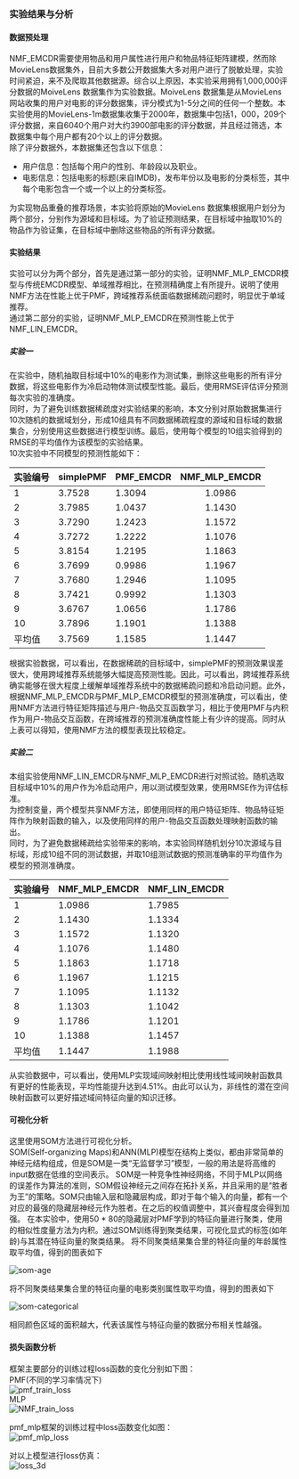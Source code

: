 ### 实验结果与分析
#### 数据预处理
NMF_EMCDR需要使用物品和用户属性进行用户和物品特征矩阵建模，然而除MovieLens数据集外，目前大多数公开数据集大多对用户进行了脱敏处理，实验时间紧迫，来不及爬取其他数据源。综合以上原因，本实验采用拥有1,000,000评分数据的MoiveLens 数据集作为实验数据。MoiveLens 数据集是从MovieLens 网站收集的用户对电影的评分数据集，评分模式为1-5分之间的任何一个整数。本实验使用的MovieLens-1m数据集收集于2000年，数据集中包括1，000，209个评分数据，来自6040个用户对大约3900部电影的评分数据，并且经过筛选，本数据集中每个用户都有20个以上的评分数据。  
除了评分数据外，本数据集还包含以下信息：
* 用户信息：包括每个用户的性别、年龄段以及职业。
* 电影信息：包括电影的标题(来自IMDB)，发布年份以及电影的分类标签，其中每个电影包含一个或一个以上的分类标签。  

为实现物品重叠的推荐场景，本实验将原始的MovieLens 数据集根据用户划分为两个部分，分别作为源域和目标域。为了验证预测结果，在目标域中抽取10%的物品作为验证集，在目标域中删除这些物品的所有评分数据。

#### 实验结果
实验可以分为两个部分，首先是通过第一部分的实验，证明NMF_MLP_EMCDR模型与传统EMCDR模型、单域推荐相比，在预测精确度上有所提升。说明了使用NMF方法在性能上优于PMF，跨域推荐系统面临数据稀疏问题时，明显优于单域推荐。  
通过第二部分的实验，证明NMF_MLP_EMCDR在预测性能上优于NMF_LIN_EMCDR。
##### 实验一  
在实验中，随机抽取目标域中10%的电影作为测试集，删除这些电影的所有评分数据，将这些电影作为冷启动物体测试模型性能。最后，使用RMSE评估评分预测每次实验的准确度。  
同时，为了避免训练数据稀疏度对实验结果的影响，本文分别对原始数据集进行10次随机的数据域划分，形成10组具有不同数据稀疏程度的源域和目标域的数据集合，分别使用这些数据进行模型训练。最后，使用每个模型的10组实验得到的RMSE的平均值作为该模型的实验结果。  
10次实验中不同模型的预测性能如下：  

| 实验编号 | simplePMF | PMF_EMCDR | NMF_MLP_EMCDR |
| --- | --- | --- | :-: |
| 1 | 3.7528 | 1.3094 | 1.0986 |
| 2 |	3.7985 | 1.0437 | 1.1430 |
| 3 |	3.7290 | 1.2423 | 1.1572 |
| 4 |	3.7272 | 1.2222 | 1.1076 |
| 5 |	3.8154 | 1.2195 | 1.1863 |
| 6 |	3.7699 | 0.9986 | 1.1967 |
| 7 |	3.7680 | 1.2946 | 1.1095 |
| 8 |	3.7421 | 0.9992 | 1.1303 |
| 9 |	3.6767 | 1.0656 | 1.1786 |
| 10 |	3.7896 | 1.1901 | 1.1388 |
| 平均值 |	3.7569 | 1.1585 | 1.1447 |

根据实验数据，可以看出，在数据稀疏的目标域中，simplePMF的预测效果误差很大，使用跨域推荐系统能够大幅提高预测性能。因此，可以看出，跨域推荐系统确实能够在很大程度上缓解单域推荐系统中的数据稀疏问题和冷启动问题。此外，根据NMF_MLP_EMCDR与PMF_MLP_EMCDR模型的预测准确度，可以看出，使用NMF方法进行特征矩阵描述与用户-物品交互函数学习，相比于使用PMF与内积作为用户-物品交互函数，在跨域推荐的预测准确度性能上有少许的提高。同时从上表可以得知，使用NMF方法的模型表现比较稳定。

##### 实验二
本组实验使用NMF_LIN_EMCDR与NMF_MLP_EMCDR进行对照试验。随机选取目标域中10%的用户作为冷启动用户，用以测试模型效果，使用RMSE作为评估标准。  
为控制变量，两个模型共享NMF方法，即使用同样的用户特征矩阵、物品特征矩阵作为映射函数的输入，以及使用同样的用户-物品交互函数处理映射函数的输出。  
同时，为了避免数据稀疏给实验带来的影响，本实验同样随机划分10次源域与目标域，形成10组不同的测试数据，并取10组测试数据的预测准确率的平均值作为模型的预测准确度。

| 实验编号 | 	NMF_MLP_EMCDR |	NMF_LIN_EMCDR |
| --- | --- | --- |
| 1 |	1.0986 | 1.7985 |
| 2 |	1.1430 | 1.1334 |
| 3 |	1.1572 | 1.1320 |
| 4 |	1.1076 | 1.1480 |
| 5 |	1.1863 | 1.1718 |
| 6 |	1.1967 | 1.1215 |
| 7 |	1.1095 | 1.1132 |
| 8 |	1.1303 | 1.1042 |
| 9 |	1.1786 | 1.1201 |
| 10 |	1.1388 | 1.1457 |
| 平均值 |	1.1447 | 1.1988 |

从实验数据中，可以看出，使用MLP实现域间映射相比使用线性域间映射函数具有更好的性能表现，平均性能提升达到4.51%。由此可以认为，非线性的潜在空间映射函数可以更好描述域间特征向量的知识迁移。

#### 可视化分析
这里使用SOM方法进行可视化分析。  
SOM(Self-organizing Maps)和ANN(MLP)模型在结构上类似，都由非常简单的神经元结构组成，但是SOM是一类“无监督学习”模型，一般的用法是将高维的input数据在低维的空间表示。
SOM是一种竞争性神经网络，不同于MLP以网络的误差作为算法的准则，SOM假设神经元之间存在拓扑关系，并且采用的是“胜者为王”的策略。SOM只由输入层和隐藏层构成，即对于每个输入的向量，都有一个对应的最强的隐藏层神经元作为胜者。在之后的权值调整中，其兴奋程度会得到加强。
在本实验中，使用50 * 80的隐藏层对PMF学到的特征向量进行聚类，使用的相似性度量方法为内积。通过SOM训练得到聚类结果，可视化显式的标签(如年龄)与其潜在特征向量的聚类结果。
将不同聚类结果集合里的特征向量的年龄属性取平均值，得到的图表如下

![som-age](som-age.png)  

将不同聚类结果集合里的特征向量的电影类别属性取平均值，得到的图表如下  

![som-categorical](som-categories.png)

相同颜色区域的面积越大，代表该属性与特征向量的数据分布相关性越强。

#### 损失函数分析
框架主要部分的训练过程loss函数的变化分别如下图：  
PMF(不同的学习率情况下)  
![pmf_train_loss](train_eta_loss.png)  
MLP  
![NMF_train_loss](mlp_loss.png)

pmf_mlp框架的训练过程中loss函数变化如图：  
![pmf_mlp_loss](mlp_pmf__test_lr_0.4.png)

对以上模型进行loss仿真：  
![loss_3d](loss_3d.png)
